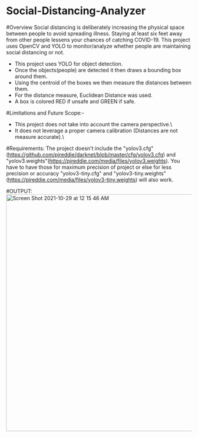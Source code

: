 # Social-Distancing-Analyzer
#Overview
Social distancing is deliberately increasing the physical space between people to avoid spreading illness. Staying at least six feet away from other people lessens your chances of catching COVID-19. This project uses OpenCV and YOLO to monitor/analyze whether people are maintaining social distancing or not.

 - This project uses YOLO for object detection.
 - Once the objects(people) are detected it then draws a bounding box around them.
 - Using the centroid of the boxes we then measure the distances between them.
 - For the distance measure, Euclidean Distance was used.
 - A box is colored RED if unsafe and GREEN if safe.



#Limitations and Future Scope:-
 - This project does not take into account the camera perspective.\
 - It does not leverage a proper camera calibration (Distances are not measure accurate).\


#Requirements: 
The project doesn't include the "yolov3.cfg"(https://github.com/pjreddie/darknet/blob/master/cfg/yolov3.cfg) and "yolov3.weights"(https://pjreddie.com/media/files/yolov3.weights). You have to have those for maximum precision of project or else for less precision or accuracy "yolov3-tiny.cfg" and "yolov3-tiny.weights"(https://pjreddie.com/media/files/yolov3-tiny.weights) will also work. 

#OUTPUT:
<img width="642" alt="Screen Shot 2021-10-29 at 12 15 46 AM" src="https://user-images.githubusercontent.com/52505088/139374703-664319a3-bd32-44a9-b40e-3dae834937bd.png">
